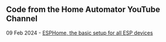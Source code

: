 ## Code from the Home Automator YouTube Channel

09 Feb 2024 - [ESPHome, the basic setup for all ESP devices](/Tutorial%201%20-%20Basic%20Setup%20for%20all%20Devices/)
